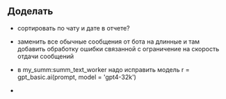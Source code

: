 ## Доделать




* сортировать по чату и дате в отчете?

* заменить все обычные сообщения от бота на длинные и там добавить обработку ошибки связанной с ограничение на скорость отдачи сообщений
* в my_summ:summ_text_worker надо исправить модель             r = gpt_basic.ai(prompt, model = 'gpt4-32k')
* 